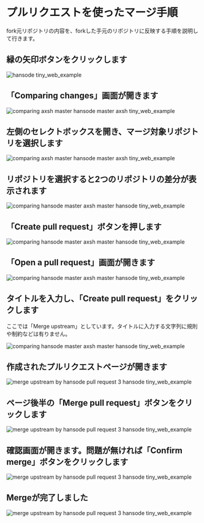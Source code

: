 # プルリクエストを使ったマージ手順

fork元リポジトリの内容を、forkした手元のリポジトリに反映する手順を説明して行きます。

## 緑の矢印ボタンをクリックします

![hansode tiny_web_example](https://cloud.githubusercontent.com/assets/76867/7791877/0259bf2c-02e3-11e5-87bc-9165ded36562.png)

## 「Comparing changes」画面が開きます

![comparing axsh master hansode master axsh tiny_web_example](https://cloud.githubusercontent.com/assets/76867/7791889/3c3c2702-02e3-11e5-985b-e5b8c531964f.png)

## 左側のセレクトボックスを開き、マージ対象リポジトリを選択します

![comparing axsh master hansode master axsh tiny_web_example](https://cloud.githubusercontent.com/assets/76867/7791896/566b185e-02e3-11e5-9de0-a97ef7691a23.png)

## リポジトリを選択すると2つのリポジトリの差分が表示されます

![comparing hansode master axsh master hansode tiny_web_example](https://cloud.githubusercontent.com/assets/76867/7791908/8e2f7ca8-02e3-11e5-91eb-2881e2e88abd.png)

## 「Create pull request」ボタンを押します

![comparing hansode master axsh master hansode tiny_web_example](https://cloud.githubusercontent.com/assets/76867/7791913/9ec64934-02e3-11e5-8b73-abf84139d2f2.png)

## 「Open a pull request」画面が開きます

![comparing hansode master axsh master hansode tiny_web_example](https://cloud.githubusercontent.com/assets/76867/7791918/b100a270-02e3-11e5-9921-5c359a86f3dd.png)

## タイトルを入力し、「Create pull request」をクリックします

ここでは「Merge upstream」としています。タイトルに入力する文字列に規則や制約などは有りません。

![comparing hansode master axsh master hansode tiny_web_example](https://cloud.githubusercontent.com/assets/76867/7791926/cf0fc8ea-02e3-11e5-8c69-75b40efb5416.png)

## 作成されたプルリクエストページが開きます

![merge upstream by hansode pull request 3 hansode tiny_web_example](https://cloud.githubusercontent.com/assets/76867/7791930/de0b47f2-02e3-11e5-9e00-da1baab25c6f.png)

## ページ後半の「Merge pull request」ボタンをクリックします

![merge upstream by hansode pull request 3 hansode tiny_web_example](https://cloud.githubusercontent.com/assets/76867/7791935/f8077f36-02e3-11e5-81ea-c02fcfa81711.png)

## 確認画面が開きます。問題が無ければ「Confirm merge」ボタンをクリックします

![merge upstream by hansode pull request 3 hansode tiny_web_example](https://cloud.githubusercontent.com/assets/76867/7791939/0bf346ba-02e4-11e5-8d51-1012297b8c8f.png)

## Mergeが完了しました

![merge upstream by hansode pull request 3 hansode tiny_web_example](https://cloud.githubusercontent.com/assets/76867/7791942/22592c3a-02e4-11e5-82f0-65f069168b69.png)
